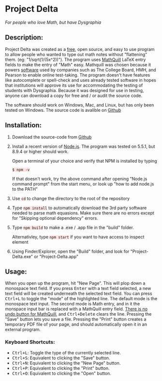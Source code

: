 <!--Please open this file in a web-browser.-->

<h1>Project Delta</h1>
<i>For people who love Math, but have Dysgraphia</i>
<h2>Description:</h2>
<p>Project Delta was created as a <u>free</u>, open source, and easy to use program to allow people who wanted to type out math notes without "flattening" them. (eg: "1/sqrt(1/(5x^2))"). The program uses <a href="http://mathquill.com/">MathQuill</a> LaTeX entry fields to make the entry of "Math" easy. Mathquill was chosen because it powers <a href="https://www.learnosity.com/">software</a> used by companies such as The College Board, HMH, and Pearson to enable online test-taking. The program doesn't have features like autocomplete or spell-check and uses already tested software in hopes that institutions will approve its use for accommodating the testing of students with Dysgraphia. Because it was designed for use in testing, anyone can download a copy for free and / or audit the source code.</p>
<p>The software should work on Windows, Mac, and Linux, but has only been tested on Windows. The source code is avalible on <a href="https://github.com/beautron7/Project-Delta">Github</a></p>
<h2>Installation:</h2>
<ol>
  <li>
    <p>Download the source-code from <a href="https://github.com/beautron7/Project-Delta">Github</a>
  </li>
  <li>
    <p>Install a recent version of <a href="https://nodejs.org/en/">Node.js</a>. The program was tested on 5.5.1, but 8.9.4 or higher should work.</p>
    <p>Open a terminal of your choice and verify that NPM is installed by typing</p>
    <p><code>$ npm -v</code></p>
    <p>If that doesn't work, try the above command after opening "Node.js command prompt" from the start menu, or look up "how to add node.js to the PATH"</p>
  </li>
  <li>
    <p>Use <code>cd</code> to change the directory to the root of the repository<p>
  </li>
  <li>
    <p>Type <code>npm install</code> to automatically download the 3rd party software needed to parse math equasions. Make sure there are no errors except for "Skipping optional dependency" errors.
  </li>
  <li>
    <p>Type <code>npm build</code> to make a .exe / .app file in the "build" folder.</p><p> Alternativley, type <code>npm&nbsp;start</code> if you want to have access to inspect element</p>
  </li>
  <li>
    <p>Using Finder/Explorer, open the "Build" folder, and look for "Project-Delta.exe" or "Project-Delta.app"
  </li>
</ol>
<h2>Usage:</h2>
<p>When you open up the program, hit "New Page". This will plop down a monospace text field. If you press <kbd>Enter</kbd> with a text field selected, a new text field will be created underneath the selected text field. You can press <kbd>Ctrl+L</kbd> to toggle the "mode" of the highlighted line. The default mode is the monospace text input. The second mode is Math entry, and in it the monspace input bar is replaced with a MathQuill entry field. <u>There is no undo button for MathQuill</u>, and <kbd>Ctrl+Delete</kbd> clears the line. Pressing the "Save" button lets you save a file. Pressing the "Print" button creates a temporary PDF file of your page, and should automatically open it in an external program.
<h3>Keyboard Shortcuts:</h3>
<ul>
<li><kbd>Ctrl+L</kbd>: Toggle the type of the currently selected line.</li>
<li><kbd>Ctrl+S</kbd>: Equivalent to clicking the "Save" button.</li>
<li><kbd>Ctrl+N</kbd>: Equivalent to clicking the "New Page" button.</li>
<li><kbd>Ctrl+P</kbd>: Equivalent to clicking the "Print" button.</li>
<li><kbd>Ctrl+O</kbd>: Equivalent to clicking the "Open" button.</li>


<style>
  code {
    background-color: rgba(255,0,0,0.1)
  }
  html {
    font-family: sans-serif;
  }
</style>
